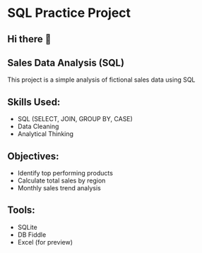 # SQL Practice Project
## Hi there 👋
## Sales Data Analysis (SQL) 
This project is a simple analysis of fictional sales data using SQL
## Skills Used:
- SQL (SELECT, JOIN, GROUP BY, CASE)
- Data Cleaning
- Analytical Thinking
## Objectives:
- Identify top performing products
- Calculate total sales by region
- Monthly sales trend analysis
## Tools:
- SQLite
- DB Fiddle
- Excel (for preview)



<!--
**syamimdata/syamimdata** is a ✨ _special_ ✨ repository because its `README.md` (this file) appears on your GitHub profile.

Here are some ideas to get you started:

- 🔭 I’m currently working on ...
- 🌱 I’m currently learning ...
- 👯 I’m looking to collaborate on ...
- 🤔 I’m looking for help with ...
- 💬 Ask me about ...
- 📫 How to reach me: ...
- 😄 Pronouns: ...
- ⚡ Fun fact: ...

-->
